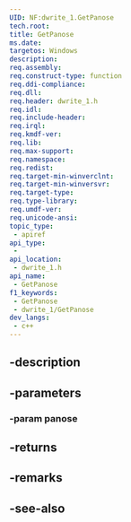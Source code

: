 ```yaml
---
UID: NF:dwrite_1.GetPanose
tech.root: 
title: GetPanose
ms.date: 
targetos: Windows
description: 
req.assembly: 
req.construct-type: function
req.ddi-compliance: 
req.dll: 
req.header: dwrite_1.h
req.idl: 
req.include-header: 
req.irql: 
req.kmdf-ver: 
req.lib: 
req.max-support: 
req.namespace: 
req.redist: 
req.target-min-winverclnt: 
req.target-min-winversvr: 
req.target-type: 
req.type-library: 
req.umdf-ver: 
req.unicode-ansi: 
topic_type:
 - apiref
api_type:
 - 
api_location:
 - dwrite_1.h
api_name:
 - GetPanose
f1_keywords:
 - GetPanose
 - dwrite_1/GetPanose
dev_langs:
 - c++
---
```


## -description

## -parameters

### -param panose

## -returns

## -remarks

## -see-also

